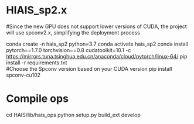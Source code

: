 # HIAIS_sp2.x
#Since the new GPU does not support lower versions of CUDA, the project will use spconv2.x, simplifying the deployment process

conda create -n hais_sp2 python=3.7
conda activate hais_sp2
conda install pytorch==1.7.0 torchvision==0.8 cudatoolkit=10.1 -c https://mirrors.tuna.tsinghua.edu.cn/anaconda/cloud/pytorch/linux-64/
pip install -r requirements.txt  
#Choose the Spconv version based on your CUDA version
pip install spconv-cu102
# Compile ops
cd HAIS/lib/hais_ops
python setup.py build_ext develop
